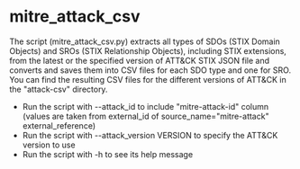 # mitre_attack_csv

The script (mitre_attack_csv.py) extracts all types of SDOs (STIX Domain Objects) and SROs (STIX Relationship Objects), including STIX extensions, from the latest or the specified version of ATT&CK STIX JSON file and converts and saves them into CSV files for each SDO type and one for SRO. 
You can find the resulting CSV files for the different versions of ATT&CK in the "attack-csv" directory.
- Run the script with --attack_id to include "mitre-attack-id" column (values are taken from external_id of source_name="mitre-attack" external_reference)
- Run the script with --attack_version VERSION to specify the ATT&CK version to use
- Run the script with -h to see its help message

